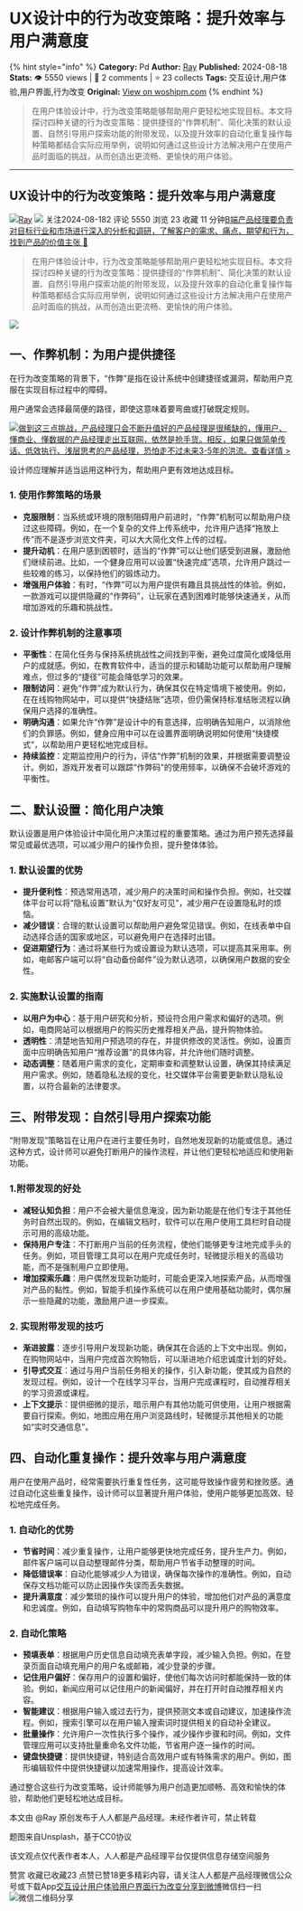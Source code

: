 # UX设计中的行为改变策略：提升效率与用户满意度
{% hint style="info" %}
**Category:** Pd
**Author:** [Ray](https://www.woshipm.com/u/699794)
**Published:** 2024-08-18  
**Stats:** 👁️ 5550 views | 💬 2 comments | ⭐ 23 collects
**Tags:** 交互设计,用户体验,用户界面,行为改变
**Original:** [View on woshipm.com](https://www.woshipm.com/pd/6099972.html)
{% endhint %}
> 在用户体验设计中，行为改变策略能够帮助用户更轻松地实现目标。本文将探讨四种关键的行为改变策略：提供捷径的“作弊机制”、简化决策的默认设置、自然引导用户探索功能的附带发现，以及提升效率的自动化重复操作每种策略都结合实际应用举例，说明如何通过这些设计方法解决用户在使用产品时面临的挑战，从而创造出更流畅、更愉快的用户体验。

---

## UX设计中的行为改变策略：提升效率与用户满意度

[![](https://static.woshipm.com/WX_U_201806_20180611103457_3566.jpg?imageView2/1/w/72/h/72/q/100)](https://www.woshipm.com/u/699794)[Ray](https://www.woshipm.com/u/699794) ![](https://static.woshipm.com/tag/1101_1@2x.png) 关注2024-08-182 评论 5550 浏览 23 收藏 11 分钟[B端产品经理要负责对目标行业和市场进行深入的分析和调研，了解客户的需求、痛点、期望和行为，找到产品的价值主张 🔗](https://ke.qidianla.com/courses/bcpm)

> 在用户体验设计中，行为改变策略能够帮助用户更轻松地实现目标。本文将探讨四种关键的行为改变策略：提供捷径的“作弊机制”、简化决策的默认设置、自然引导用户探索功能的附带发现，以及提升效率的自动化重复操作每种策略都结合实际应用举例，说明如何通过这些设计方法解决用户在使用产品时面临的挑战，从而创造出更流畅、更愉快的用户体验。

![](https://image.woshipm.com/2023/04/13/9b6937d0-d9de-11ed-8d63-00163e0b5ff3.jpg)

## 一、作弊机制：为用户提供捷径

在行为改变策略的背景下，“作弊”是指在设计系统中创建捷径或漏洞，帮助用户克服在实现目标过程中的障碍。

用户通常会选择最简便的路径，即使这意味着要弯曲或打破既定规则。

[![](https://image.woshipm.com/2023/07/27/1788a218-2c7f-11ee-b91f-00163e0b5ff3.png)做到这三点挑战，产品经理只会不断升值好的产品经理是很稀缺的，懂用户、懂商业、懂数据的产品经理走出互联网，依然是抢手货。相反，如果只做简单传话、低效执行、浅层思考的产品经理，恐怕走不过未来3-5年的洪流。查看详情 >](https://ke.qidianla.com/courses/bcpm)

设计师应理解并适当运用这种行为，帮助用户更有效地达成目标。

### 1\. 使用作弊策略的场景

*   **克服限制**：当系统或环境的限制阻碍用户前进时，“作弊”机制可以帮助用户绕过这些障碍。例如，在一个复杂的文件上传系统中，允许用户选择“拖放上传”而不是逐步浏览文件夹，可以大大简化文件上传的过程。
*   **提升动机**：在用户感到困顿时，适当的“作弊”可以让他们感受到进展，激励他们继续前进。比如，一个健身应用可以设置“快速完成”选项，允许用户跳过一些较难的练习，以保持他们的锻炼动力。
*   **增强用户体验**：有时，“作弊”可以为用户提供有趣且具挑战性的体验。例如，一款游戏可以提供隐藏的“作弊码”，让玩家在遇到困难时能够快速通关，从而增加游戏的乐趣和挑战性。

### 2\. 设计作弊机制的注意事项

*   **平衡性**：在简化任务与保持系统挑战性之间找到平衡，避免过度简化或降低用户的成就感。例如，在教育软件中，适当的提示和辅助功能可以帮助用户理解难点，但过多的“捷径”可能会降低学习的效果。
*   **限制访问**：避免“作弊”成为默认行为，确保其仅在特定情境下被使用。例如，在在线购物网站中，可以提供“快捷结账”选项，但仍需保持标准结账流程以确保用户选择的准确性。
*   **明确沟通**：如果允许“作弊”是设计中的有意选择，应明确告知用户，以消除他们的负罪感。例如，健身应用中可以在设置界面明确说明如何使用“快捷模式”，以帮助用户更轻松地完成目标。
*   **持续监控**：定期监控用户的行为，评估“作弊”机制的效果，并根据需要调整设计。例如，游戏开发者可以跟踪“作弊码”的使用频率，以确保不会破坏游戏的平衡性。

## 二、默认设置：简化用户决策

默认设置是用户体验设计中简化用户决策过程的重要策略。通过为用户预先选择最常见或最优选项，可以减少用户的操作负担，提升整体体验。

### 1\. 默认设置的优势

*   **提升便利性**：预选常用选项，减少用户的决策时间和操作负担。例如，社交媒体平台可以将“隐私设置”默认为“仅好友可见”，减少用户在设置隐私时的烦恼。
*   **减少错误**：合理的默认设置可以帮助用户避免常见错误。例如，在线表单中自动选择合适的国家或地区，可以避免用户在选择时出错。
*   **促进期望行为**：通过将某些行为或设置设为默认选项，可以提高其采用率。例如，电邮客户端可以将“自动备份邮件”设为默认选项，以确保用户数据的安全性。

### 2\. 实施默认设置的指南

*   **以用户为中心**：基于用户研究和分析，预设符合用户需求和偏好的选项。例如，电商网站可以根据用户的购买历史推荐相关产品，提升购物体验。
*   **透明性**：清楚地告知用户预选项的存在，并提供修改的灵活性。例如，设置页面中应明确告知用户“推荐设置”的具体内容，并允许他们随时调整。
*   **动态调整**：随着用户需求的变化，定期审查和调整默认设置，确保其持续满足用户需求。例如，随着隐私法规的变化，社交媒体平台需要更新默认隐私设置，以符合最新的法律要求。

## 三、附带发现：自然引导用户探索功能

“附带发现”策略旨在让用户在进行主要任务时，自然地发现新的功能或信息。通过这种方式，设计师可以避免打断用户的操作流程，并让他们更轻松地适应和使用新功能。

### 1.附带发现的好处

*   **减轻认知负担**：用户不会被大量信息淹没，因为新功能是在他们专注于其他任务时自然出现的。例如，在编辑文档时，软件可以在用户使用工具栏时自动提示可用的高级功能。
*   **保持用户专注**：不打断用户当前的任务流程，使他们能够更专注地完成手头的任务。例如，项目管理工具可以在用户完成任务时，轻微提示相关的高级功能，而不是强制用户立即使用。
*   **增加探索乐趣**：用户偶然发现新功能时，可能会更深入地探索产品，从而增强对产品的黏性。例如，智能手机操作系统可以在用户使用基础功能时，偶尔展示一些隐藏的功能，激励用户进一步探索。

### 2\. 实现附带发现的技巧

*   **渐进披露**：逐步引导用户发现新功能，确保其在合适的上下文中出现。例如，在购物网站中，当用户完成首次购物后，可以渐进地介绍忠诚度计划的好处。
*   **引导式交互**：通过与用户当前任务相关的操作，引入新功能，使其成为自然的发现过程。例如，设计一个在线学习平台，当用户完成课程时，自动推荐相关的学习资源或课程。
*   **上下文提示**：提供细微的提示，暗示用户有其他功能可供使用，让用户根据需要自行探索。例如，地图应用在用户浏览路线时，轻微提示其他相关的功能如“实时交通信息”。

## 四、自动化重复操作：提升效率与用户满意度

用户在使用产品时，经常需要执行重复性任务，这可能导致操作疲劳和挫败感。通过自动化这些重复操作，设计师可以显著提升用户体验，使用户能够更加高效、轻松地完成任务。

### 1\. 自动化的优势

*   **节省时间**：减少重复操作，让用户能够更快地完成任务，提升生产力。例如，邮件客户端可以自动整理邮件分类，帮助用户节省手动整理的时间。
*   **降低错误率**：自动化能够减少人为错误，确保每次操作的准确性。例如，自动保存文档功能可以防止因操作失误而丢失数据。
*   **提升满意度**：减少繁琐的操作可以提升用户的体验，增加他们对产品的满意度和忠诚度。例如，自动填写购物车中的常购商品可以提升用户的购物效率。

### 2\. 自动化策略

*   **预填表单**：根据用户历史信息自动填充表单字段，减少输入负担。例如，在登录页面自动填充用户的用户名或邮箱，减少登录的步骤。
*   **记住用户偏好**：保存用户的设置和偏好，使他们每次访问时都能保持一致的体验。例如，新闻应用可以记住用户的新闻偏好，并在打开时自动推荐相关内容。
*   **智能建议**：根据用户输入或过去行为，提供预测文本或自动建议，加速操作流程。例如，搜索引擎可以在用户输入搜索词时提供相关的自动补全建议。
*   **批量操作**：允许用户一次性执行多个操作，减少操作步骤和时间。例如，文件管理应用可以支持批量重命名文件功能，节省用户逐一操作的时间。
*   **键盘快捷键**：提供快捷键，特别适合高效用户或有特殊需求的用户。例如，图形编辑软件中提供快捷键以加速常用操作，提高设计效率。

通过整合这些行为改变策略，设计师能够为用户创造更加顺畅、高效和愉快的体验，帮助他们更轻松地达成目标。

本文由 @Ray 原创发布于人人都是产品经理。未经作者许可，禁止转载

题图来自Unsplash，基于CC0协议

该文观点仅代表作者本人，人人都是产品经理平台仅提供信息存储空间服务

赞赏 收藏已收藏23 点赞已赞18更多精彩内容，请关注人人都是产品经理微信公众号或下载App[交互设计](https://www.woshipm.com/tag/%e4%ba%a4%e4%ba%92%e8%ae%be%e8%ae%a1)[用户体验](https://www.woshipm.com/tag/ue)[用户界面](https://www.woshipm.com/tag/%e7%94%a8%e6%88%b7%e7%95%8c%e9%9d%a2)[行为改变](https://www.woshipm.com/tag/%e8%a1%8c%e4%b8%ba%e6%94%b9%e5%8f%98)[分享到微博](https://service.weibo.com/share/share.php?appkey=2775287854&title=UX设计中的行为改变策略：提升效率与用户满意度&url=https://www.woshipm.com/pd/6099972.html&pic=https://image.woshipm.com/2023/04/13/9b6937d0-d9de-11ed-8d63-00163e0b5ff3.jpg)微信扫一扫![微信二维码](https://api.pwmqr.com/qrcode/create/?url=https://www.woshipm.com/pd/6099972.html)分享